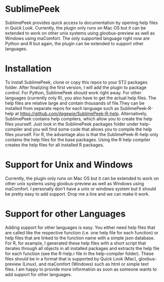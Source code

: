 # SublimePeek
SublimePeek provides quick access to documentation by opening help files in Quick Look. Currently, the plugin only runs on Mac OS but it can be extended to work on other unix systems using gloobus-preview as well as Windows using maComfort. The only supported language right now are Python and R but again, the plugin can be extended to support other languages. 

# Installation
To install SublimePeek, clone or copy this repos to your ST2 packages folder. After finalizing the first version, I will add the plugin to package control.
For Python, SublimePeek should work right away. For other languages (currently only R), you also have to get the actual help files. The help files are relative large and contain thousands of file.They can be installed from separate repos for each language such as SublimePeek-R-help at https://github.com/jlegewie/SublimePeek-R-help. Alternatively, SublimePeek contains help compilers, which allow you to create the help files yourself. Just look in the SublimePeek packages folder under help-compiler and you will find some code that allows you to compile the help files yourself. For R, the advantage also is that the SublimePeek-R-help only contains the help files for the base packages. Using the R help compiler creates the help files for all installed R packages. 

# Support for Unix and Windows
Currently, the plugin only runs on Mac OS but it can be extended to work on other unix systems using gloobus-preview as well as Windows using maComfort. I personally don't have a unix or windows system but it should be pretty easy to add support. Drop me a line and we can make it work.

# Support for other Languages
Adding support for other languages is easy. You either need help files that are called like the respective function (i.e. one help file for each function) or help files that are linked to the function name with a simple json database. For R, for example, I generated these help files with a short script that iterates through all objects in all installed packages and extracts the help file for each function (see the R-help.r file in the help-compiler folder). These files should be in a format that is supported by Quick Look (Mac), gloobus-preview (Linux), and maComfort (Windows) such as html or simple text files. I am happy to provide more information as soon as someone wants to add support for other languages. 
 